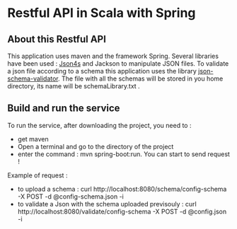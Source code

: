 # Restful API in Scala with Spring

## About this Restful API

This application uses maven and the framework Spring. 
Several libraries have been used : [Json4s](http://json4s.org) and Jackson to manipulate JSON files. 
To validate a json file according to a schema this application uses the library [json-schema-validator](https://github.com/java-json-tools/json-schema-validator). 
The file with all the schemas will be stored in you home directory, its name will be schemaLibrary.txt .


## Build and run the service

To run the service, after downloading the project, you need to :
- get maven
- Open a terminal and go to the directory of the project
- enter the command : mvn spring-boot:run. You can start to send request !

Example of request : 
- to upload a schema : curl http://localhost:8080/schema/config-schema -X POST -d @config-schema.json -i
- to validate a Json with the schema uploaded previsouly : curl http://localhost:8080/validate/config-schema -X POST -d @config.json -i

